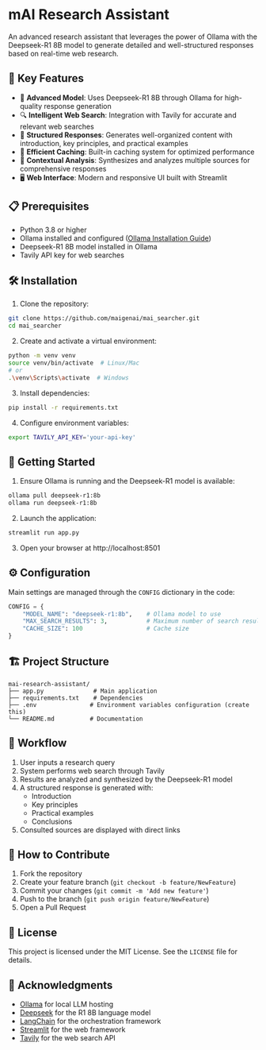 # mAI Research Assistant

An advanced research assistant that leverages the power of Ollama with the Deepseek-R1 8B model to generate detailed and well-structured responses based on real-time web research.

## 🌟 Key Features

- 🤖 **Advanced Model**: Uses Deepseek-R1 8B through Ollama for high-quality response generation
- 🔍 **Intelligent Web Search**: Integration with Tavily for accurate and relevant web searches
- 📝 **Structured Responses**: Generates well-organized content with introduction, key principles, and practical examples
- 💾 **Efficient Caching**: Built-in caching system for optimized performance
- 🎯 **Contextual Analysis**: Synthesizes and analyzes multiple sources for comprehensive responses
- 🖥️ **Web Interface**: Modern and responsive UI built with Streamlit

## 📋 Prerequisites

- Python 3.8 or higher
- Ollama installed and configured ([Ollama Installation Guide](https://github.com/ollama/ollama))
- Deepseek-R1 8B model installed in Ollama
- Tavily API key for web searches

## 🛠️ Installation

1. Clone the repository:
```bash
git clone https://github.com/maigenai/mai_searcher.git
cd mai_searcher
```

2. Create and activate a virtual environment:
```bash
python -m venv venv
source venv/bin/activate  # Linux/Mac
# or
.\venv\Scripts\activate  # Windows
```

3. Install dependencies:
```bash
pip install -r requirements.txt
```

4. Configure environment variables:
```bash
export TAVILY_API_KEY='your-api-key'
```

## 🚀 Getting Started

1. Ensure Ollama is running and the Deepseek-R1 model is available:
```bash
ollama pull deepseek-r1:8b
ollama run deepseek-r1:8b
```

2. Launch the application:
```bash
streamlit run app.py
```

3. Open your browser at http://localhost:8501

## ⚙️ Configuration

Main settings are managed through the `CONFIG` dictionary in the code:

```python
CONFIG = {
    "MODEL_NAME": "deepseek-r1:8b",    # Ollama model to use
    "MAX_SEARCH_RESULTS": 3,           # Maximum number of search results
    "CACHE_SIZE": 100                  # Cache size
}
```

## 🏗️ Project Structure

```
mai-research-assistant/
├── app.py              # Main application
├── requirements.txt    # Dependencies
├── .env               # Environment variables configuration (create this)
└── README.md          # Documentation
```

## 🔄 Workflow

1. User inputs a research query
2. System performs web search through Tavily
3. Results are analyzed and synthesized by the Deepseek-R1 model
4. A structured response is generated with:
   - Introduction
   - Key principles
   - Practical examples
   - Conclusions
5. Consulted sources are displayed with direct links

## 🤝 How to Contribute

1. Fork the repository
2. Create your feature branch (`git checkout -b feature/NewFeature`)
3. Commit your changes (`git commit -m 'Add new feature'`)
4. Push to the branch (`git push origin feature/NewFeature`)
5. Open a Pull Request

## 📄 License

This project is licensed under the MIT License. See the `LICENSE` file for details.

## 🙏 Acknowledgments

- [Ollama](https://ollama.ai/) for local LLM hosting
- [Deepseek](https://github.com/deepseek-ai/DeepSeek-LLM) for the R1 8B language model
- [LangChain](https://github.com/langchain-ai/langchain) for the orchestration framework
- [Streamlit](https://streamlit.io/) for the web framework
- [Tavily](https://tavily.com/) for the web search API
